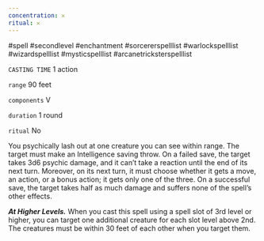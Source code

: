 ```yaml
---
concentration: 𐄂
ritual: 𐄂
---
```

#spell #secondlevel #enchantment #sorcererspelllist #warlockspelllist #wizardspelllist #mysticspelllist #arcanetricksterspelllist

`CASTING TIME`
1 action

`range`
90 feet

`components`
V

`duration`
1 round

`ritual`
No

You psychically lash out at one creature you can see within range. The target must make an Intelligence saving throw. On a failed save, the target takes 3d6 psychic damage, and it can’t take a reaction until the end of its next turn. Moreover, on its next turn, it must choose whether it gets a move, an action, or a bonus action; it gets only one of the three. On a successful save, the target takes half as much damage and suffers none of the spell’s other effects.

**_At Higher Levels._** When you cast this spell using a spell slot of 3rd level or higher, you can target one additional creature for each slot level above 2nd. The creatures must be within 30 feet of each other when you target them.